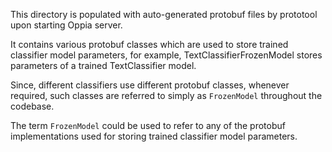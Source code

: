 This directory is populated with auto-generated protobuf files by prototool
upon starting Oppia server.

It contains various protobuf classes which are used to store trained
classifier model parameters, for example, TextClassifierFrozenModel stores
parameters of a trained TextClassifier model.

Since, different classifiers use different protobuf classes, whenever required,
such classes are referred to simply as `FrozenModel` throughout the codebase.

The term `FrozenModel` could be used to refer to any of the protobuf
implementations used for storing trained classifier model parameters.
